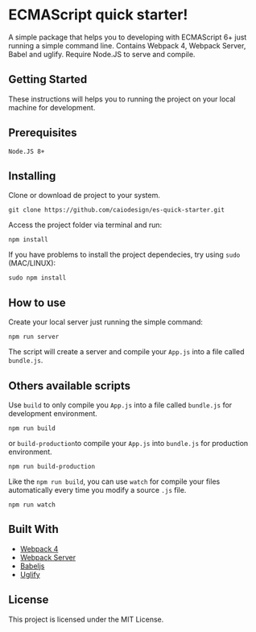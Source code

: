 # ECMAScript quick starter!

A simple package that helps you to developing with ECMAScript 6+ just running a simple command line. Contains Webpack 4, Webpack Server, Babel and uglify. Require Node.JS to serve and compile.

## Getting Started

These instructions will helps you to running the project on your local machine for development.


## Prerequisites

```
Node.JS 8+
```


## Installing

Clone or download de project to your system.

```
git clone https://github.com/caiodesign/es-quick-starter.git

```


Access the project folder via terminal and run:

```
npm install
```


If you have problems to install the project dependecies, try using `sudo` (MAC/LINUX):
```
sudo npm install
```


## How to use

Create your local server just running the simple command:

```
npm run server
```


The script will create a server and compile your `App.js` into a file called `bundle.js`.


## Others available scripts

Use `build` to only compile you `App.js` into a file called `bundle.js` for development environment.

```
npm run build

```

or `build-production`to compile your `App.js` into `bundle.js` for production environment.

```
npm run build-production
```

Like the `npm run build`, you can use `watch` for compile your files automatically every time you modify a source `.js` file.

```
npm run watch
```

## Built With

* [Webpack 4](https://webpack.js.org/)
* [Webpack Server](https://github.com/webpack/webpack-dev-server)
* [Babeljs](https://babeljs.io/)
* [Uglify](https://github.com/webpack-contrib/uglifyjs-webpack-plugin)

## License

This project is licensed under the MIT License.